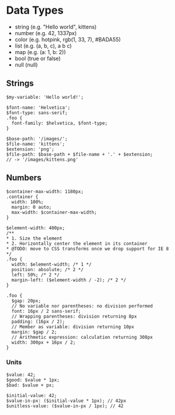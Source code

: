 # Data Types
- string (e.g. "Hello world", kittens)
- number (e.g. 42, 1337px)
- color (e.g. hotpink, rgb(1, 33, 7), #BADA55)
- list (e.g. (a, b, c), a b c)
- map (e.g. (a: 1, b: 2))
- bool (true or false)
- null (null)

## Strings
`$my-variable: 'Hello world!';`
```
$font-name: 'Helvetica';
$font-type: sans-serif;
.foo {
  font-family: $helvetica, $font-type;
}
```

```
$base-path: '/images/';
$file-name: 'kittens';
$extension: 'png';
$file-path: $base-path + $file-name + '.' + $extension;
// -> '/images/kittens.png'
```

## Numbers
```
$container-max-width: 1180px;
.container {
  width: 100%;
  margin: 0 auto;
  max-width: $container-max-width;
}
```

```
$element-width: 400px;
/**
* 1. Size the element
* 2. Horizontally center the element in its container
* @TODO: move to CSS transforms once we drop support for IE 8
*/
.foo {
  width: $element-width; /* 1 */
  position: absolute; /* 2 */
  left: 50%; /* 2 */
  margin-left: ($element-width / -2); /* 2 */
}
```
```
.foo {
  $gap: 20px;
  // No variable nor parentheses: no division performed
  font: 16px / 2 sans-serif;
  // Wrapping parentheses: division returning 8px
  padding: (16px / 2);
  // Member as variable: division returning 10px
  margin: $gap / 2;
  // Arithmetic expression: calculation returning 308px
  width: 300px + 16px / 2;
}
```
### Units
```
$value: 42;
$good: $value * 1px;
$bad: $value + px;
```
```
$initial-value: 42;
$value-in-px: ($initial-value * 1px); // 42px
$unitless-value: ($value-in-px / 1px); // 42
```
